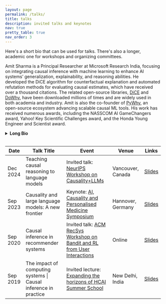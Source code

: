 ```yaml
---
layout: page
permalink: /talks/
title: talks
description: invited talks and keynotes
nav: true
pretty_table: true
nav_order: 3
---
```


Here's a short bio that can be used for talks. There's also a longer, academic one for workshops and organizing committees.

Amit Sharma is a Principal Researcher at Microsoft Research India, focusing on integrating causal inference with machine learning to enhance AI systems’ generalization, explainability, and reasoning abilities. He developed the DiCE algorithm for counterfactual explanation and automated refutation methods for evaluating causal estimates, which have received over a thousand citations. The related open-source libraries, <a href="https://github.com/interpretml/dice">DiCE</a> and <a href="https://github.com/py-why/dowhy">DoWhy</a>, have been downloaded millions of times and are widely used in both academia and industry. Amit is also the co-founder of <a href="https://www.pywhy.org">PyWhy</a>, an open-source ecosystem advancing scalable causal ML tools. His work has received numerous awards, including the NASSCOM AI GameChangers award, Yahoo! Key Scientific Challenges award, and the Honda Young Engineer and Scientist award.

<details>
    <summary><b>Long Bio</b></summary>

    Amit Sharma is a Principal Researcher at Microsoft Research India, focusing on integrating causal inference with machine learning to enhance AI systems’ generalization, explainability, and reasoning abilities. He developed the DiCE algorithm for counterfactual explanation and refutation methods for evaluating causal estimates, which have received over a thousand citations and are widely adopted in both academia and industry. The related open-source libraries, <a href="https://github.com/py-why/dowhy">DoWhy</a> for causal inference and <a href="https://github.com/interpretml/dice">DiCE</a> for counterfactual explanations, have been downloaded by millions of users and are used to impact government policy, health outcomes, and business decisions globally. Amit is also the co-founder of <a href="https://www.pywhy.org/">PyWhy</a>, an open source ecosystem that brings together a global team of researchers and practitioners towards the dream of building scalable, end-to-end causal machine learning tools (and more ambitiously,  a “causal assistant” of the future).

    His work has received many awards including the 2023 NASSCOM AI GameChangers award, Best Paper Award at ACM CHI 2021 conference and Best Paper Honorable Mention at ACM CSCW 2019 and 2016 conferences. He has also received the 2012 Yahoo! Key Scientific Challenges Award and the 2009 Honda Young Engineer and Scientist Award. Beyond his research, Amit plays a significant role in the machine learning community, serving as an Associate Editor for IEEE TPAMI journal, Area Chair for premiere ML conferences such as NeurIPS and ICML, and Action Editor for the TMLR journal.

</details>
<br />

| Date     | Talk Title                                                      | Event                                                                                                                  | Venue             | Links                                                                                                           |
| -------- | --------------------------------------------------------------- | ---------------------------------------------------------------------------------------------------------------------- | ----------------- | --------------------------------------------------------------------------------------------------------------- |
| Dec 2024 | Teaching causal reasoning to language models                    | Invited talk: [NeurIPS Workshop on Causality+LLMs](https://calm-workshop-2024.github.io/)                              | Vancouver, Canada | [Slides](/assets/talks/teaching-causal-reasoning-language-models-neurips2024.pdf)                               |
| Sep 2023 | Causality and large language models: A new frontier             | Keynote: [AI, Causality and Personalised Medicine Symposium](https://aicpm2023.de/#info)                               | Hannover, Germany | [Slides](/assets/talks/causality-large-language-models-aicpm-germany.pdf)                                       |
| Sep 2020 | Causal inference in recommender systems                         | Invited talk: [ACM RecSys Workshop on Bandit and RL from User Interactions](https://sites.google.com/view/reveal2020/) | Online            | [Slides](https://www.slideshare.net/AmitSharma315/causal-inference-in-recommender-systems)                      |
| Sep 2019 | The impact of computing systems \| Causal inference in practice | Invited lecture: [Expanding the horizons of HCAI Summer School](https://hcixb.org/past_events/hcai/)                   | New Delhi, India  | [Slides](https://www.slideshare.net/AmitSharma315/the-impact-of-computing-systems-causal-inference-in-practice) |
